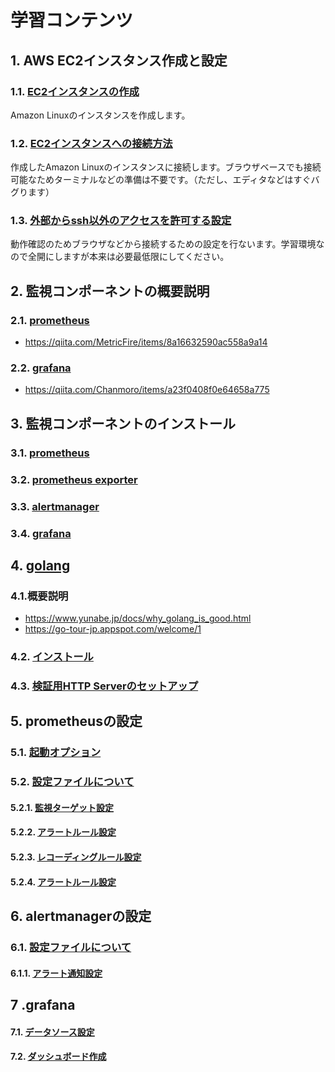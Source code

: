 # 学習コンテンツ
## 1. AWS EC2インスタンス作成と設定
### 1.1. [EC2インスタンスの作成](https://github.com/kichiram/aws/tree/main/create_ec2_instance/README.md)
Amazon Linuxのインスタンスを作成します。
### 1.2. [EC2インスタンスへの接続方法](https://github.com/kichiram/aws/tree/main/connect_ec2_instance/README.md)
作成したAmazon Linuxのインスタンスに接続します。ブラウザベースでも接続可能なためターミナルなどの準備は不要です。（ただし、エディタなどはすぐバグります）
### 1.3. [外部からssh以外のアクセスを許可する設定](https://github.com/kichiram/aws/tree/main/setup_security/README.md)
動作確認のためブラウザなどから接続するための設定を行ないます。学習環境なので全開にしますが本来は必要最低限にしてください。
## 2. 監視コンポーネントの概要説明
### 2.1. [prometheus](https://prometheus.io/)
* https://qiita.com/MetricFire/items/8a16632590ac558a9a14
### 2.2. [grafana](https://grafana.com/)
* https://qiita.com/Chanmoro/items/a23f0408f0e64658a775
## 3. 監視コンポーネントのインストール
### 3.1. [prometheus](https://github.com/kichiram/prometheus/blob/main/install/README.md)
### 3.2. [prometheus exporter](https://github.com/kichiram/prometheus/tree/main/exporter/README.md)
### 3.3. [alertmanager](https://github.com/kichiram/alertmanager/blob/main/install/README.md)
### 3.4. [grafana](https://github.com/kichiram/grafana/blob/main/install/README.md)
## 4. [golang](https://golang.org/)
### 4.1.概要説明
* https://www.yunabe.jp/docs/why_golang_is_good.html
* https://go-tour-jp.appspot.com/welcome/1
### 4.2. [インストール](https://github.com/kichiram/golang/blob/main/install/README.md)
### 4.3. [検証用HTTP Serverのセットアップ](https://github.com/kichiram/golang/blob/main/http_server/README.md)
## 5. prometheusの設定
### 5.1. [起動オプション](https://prometheus.demo.do.prometheus.io/flags)
### 5.2. [設定ファイルについて](https://github.com/kichiram/prometheus/tree/main/config/README.md)
#### 5.2.1. [監視ターゲット設定](https://github.com/kichiram/prometheus/tree/main/config/scrape_configs)
#### 5.2.2. [アラートルール設定]()
#### 5.2.3. [レコーディングルール設定]()
#### 5.2.4. [アラートルール設定]()
## 6. alertmanagerの設定
### 6.1. [設定ファイルについて]()
#### 6.1.1. [アラート通知設定]()
## 7 .grafana
#### 7.1. [データソース設定]()
#### 7.2. [ダッシュボード作成]()
